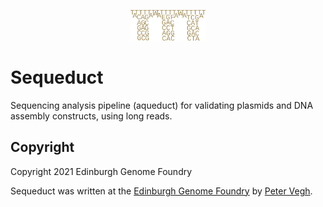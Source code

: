 <p align="center">
<img alt="Sequeduct logo" title="Sequeduct" src="images/logo.png" width="120">
</p>


# Sequeduct

Sequencing analysis pipeline (aqueduct) for validating plasmids and DNA assembly constructs, using long reads.


## Copyright

Copyright 2021 Edinburgh Genome Foundry

Sequeduct was written at the [Edinburgh Genome Foundry](https://edinburgh-genome-foundry.github.io/)
by [Peter Vegh](https://github.com/veghp).
